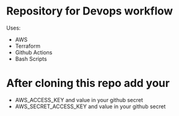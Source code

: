 # Repository for Devops workflow
Uses:
- AWS
- Terraform
- Github Actions
- Bash Scripts
# After cloning this repo add your 
- AWS_ACCESS_KEY and value in your github secret
- AWS_SECRET_ACCESS_KEY and value in your github secret 






